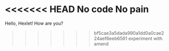 <<<<<<< HEAD
No code No pain
=======
Hello, Hexlet! How are you?
>>>>>>> bf5cae3a5dada990a1dd0a0cae224aef6eeb6561
experiment with amend
